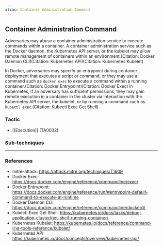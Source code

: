 ```yaml
---
alias: Container Administration Command
---
```


## Container Administration Command

Adversaries may abuse a container administration service to execute commands within a container. A container administration service such as the Docker daemon, the Kubernetes API server, or the kubelet may allow remote management of containers within an environment.(Citation: Docker Daemon CLI)(Citation: Kubernetes API)(Citation: Kubernetes Kubelet)

In Docker, adversaries may specify an entrypoint during container deployment that executes a script or command, or they may use a command such as <code>docker exec</code> to execute a command within a running container.(Citation: Docker Entrypoint)(Citation: Docker Exec) In Kubernetes, if an adversary has sufficient permissions, they may gain remote execution in a container in the cluster via interaction with the Kubernetes API server, the kubelet, or by running a command such as <code>kubectl exec</code>.(Citation: Kubectl Exec Get Shell)


### Tactic

- [[Execution]] (TA0002)

### Sub-techniques


---
### References

- mitre-attack: https://attack.mitre.org/techniques/T1609
- Docker Exec: https://docs.docker.com/engine/reference/commandline/exec/
- Docker Entrypoint: https://docs.docker.com/engine/reference/run/#entrypoint-default-command-to-execute-at-runtime
- Docker Daemon CLI: https://docs.docker.com/engine/reference/commandline/dockerd/
- Kubectl Exec Get Shell: https://kubernetes.io/docs/tasks/debug-application-cluster/get-shell-running-container/
- Kubernetes Kubelet: https://kubernetes.io/docs/reference/command-line-tools-reference/kubelet/
- Kubernetes API: https://kubernetes.io/docs/concepts/overview/kubernetes-api/
